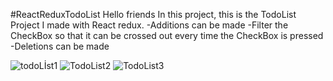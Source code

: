 #ReactReduxTodoList
Hello friends In this project, this is the TodoList Project I made with React redux. 
-Additions can be made 
-Filter the CheckBox so that it can be crossed out every time the CheckBox is pressed 
-Deletions can be made 

![todoLİst1](https://github.com/Halit121/ReactReduxTodoList/assets/122151858/0af5280a-5565-49ee-811f-010d22fa871f)
![TodoList2](https://github.com/Halit121/ReactReduxTodoList/assets/122151858/eee7a644-6de2-4725-a3c0-99892cc54129)
![TodoList3](https://github.com/Halit121/ReactReduxTodoList/assets/122151858/12dcd832-0693-461c-b56f-139c456b9a99)
